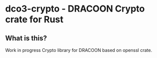 # dco3-crypto - DRACOON Crypto crate for Rust

## What is this?

Work in progress Crypto library for DRACOON based on openssl crate.
